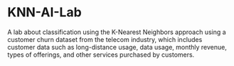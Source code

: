 # KNN-AI-Lab
A lab about classification using the K-Nearest Neighbors approach using a customer churn dataset from the telecom industry, which includes customer data such as long-distance usage, data usage, monthly revenue, types of offerings, and other services purchased by customers.

